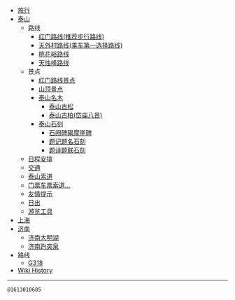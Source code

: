 - [旅行](/0028_行)
- [泰山](/0002_泰山)
  - 路线
    - [红门路线(推荐步行路线)](/0005_泰山_路线_红门路线)
    - [天外村路线(乘车第一选择路线)](/0004_泰山_路线_天外村路线)
    - [桃花峪路线](/0006_泰山_路线_桃花峪路线)
    - [天烛峰路线](/0008_泰山_路线_天烛峰路线)
  - 景点
    - [红门路线景点](/0015_泰山_景点_红门路线景点)
    - [山顶景点](/0016_泰山_景点_山顶景点)
    - [泰山名木](/0021_泰山_景点_名木)
      - [泰山古松](/0023_泰山_景点_名木_古松)
      - [泰山古柏(岱庙八景)](/0022_泰山_景点_名木_古柏)
    - [泰山石刻](/0019_泰山_景点_石刻)
      - [石阙碑碣摩崖碑](/0020_泰山_景点_石刻_石阙碑碣摩崖碑)
      - [题记题名石刻](/0018_泰山_景点_石刻_题记题名)
      - [题诗题联石刻](/0017_泰山_景点_石刻_题诗题联)
  - [日程安排](/0013_泰山_日程安排)
  - [交通](/0009_泰山_交通)
  - [泰山索道](/0003_泰山_索道)
  - [门票车票索道...](/0012_泰山_花费)
  - [友情提示](/0011_泰山_提示)
  - [日出](/0010_泰山_日出)
  - [游览工具](/0014_泰山_游览工具)
- [上海](/0027_上海)
- [济南](/0024_济南)
  - [济南大明湖](/0025_济南_大明湖)
  - [济南趵突泉](/0026_济南_趵突泉)
- 路线
  - [G318](/0029_路线_G318)
- [Wiki History](/hist)

---
<kbd><sub>@1613010605</sub></kbd>
